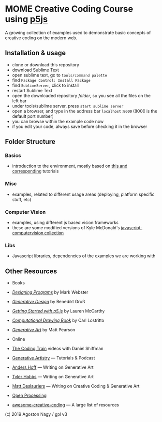 # MOME Creative Coding Course using [p5js](https://p5js.org/) 

A growing collection of examples used to demonstrate basic concepts of creative coding on the modern web.

## Installation & usage
- clone or download this repository
- download [Sublime Text](http://www.sublimetext.com/)
- open sublime text, go to `tools/command palette`
- find `Package Control: Install Package`
- find `SublimeServer`, click to install
- restart Sublime Text
- open the downloaded repository *folder*, so you see all the files on the left bar
- under tools/sublime server, press `start sublime server`
- open a browser, and type in the address bar `localhost:8000` (8000 is the default port number)
- you can browse within the example code now
- if you edit your code, always save before checking it in the browser


## Folder Structure

### Basics
- introduction to the environment, mostly based on [this and corresponding](https://p5js.org/get-started/) tutorials

### Misc
- examples, related to different usage areas (deploying, platform specific stuff, etc)

### Computer Vision
- examples, using different js based vision frameworks 
- these are some modified versions of Kyle McDonald's [javascript-computervision collection](https://github.com/kylemcdonald/cv-examples) 

### Libs
- Javascript libraries, dependencies of the examples we are working with

## Other Resources

- Books

- *[Designing Programs](https://designingprograms.bitbucket.io/index.html)* by Mark Webster
- *[Generative Design](http://www.generative-gestaltung.de/2/)* by Benedikt Groß
- *[Getting Started with p5.js](https://www.amazon.com/Make-Interactive-Graphics-JavaScript-Processing/dp/1457186772)* by Lauren McCarthy
- *[Computational Drawing Book](http://lostritto.com/book)* by Carl Lostritto
- *[Generative Art](https://www.amazon.co.uk/Generative-Art-Matt-Pearson/dp/1935182625)* by Matt Pearson

- Online 

- [The Coding Train](https://thecodingtrain.com) videos with Daniel Shiffman
- [Generative Artistry](https://generativeartistry.com/) — Tutorials & Podcast
- [Anders Hoff](https://inconvergent.net/#writing) — Writing on Generative Art
- [Tyler Hobbs](http://www.tylerlhobbs.com/writings) — Writing on Generative Art
- [Matt Deslauriers](https://mattdesl.svbtle.com/) — Writing on Creative Coding & Generative Art
- [Open Processing](https://www.openprocessing.org/browse/#)
- [awesome-creative-coding](https://github.com/terkelg/awesome-creative-coding) — A large list of resources

(c) 2019 Agoston Nagy / gpl v3

